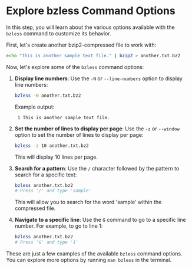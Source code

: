 # Explore bzless Command Options

In this step, you will learn about the various options available with the `bzless` command to customize its behavior.

First, let's create another bzip2-compressed file to work with:

```bash
echo "This is another sample text file." | bzip2 > another.txt.bz2
```

Now, let's explore some of the `bzless` command options:

1. **Display line numbers**: Use the `-N` or `--line-numbers` option to display line numbers:

   ```bash
   bzless -N another.txt.bz2
   ```

   Example output:

   ```
    1 This is another sample text file.
   ```

2. **Set the number of lines to display per page**: Use the `-z` or `--window` option to set the number of lines to display per page:

   ```bash
   bzless -z 10 another.txt.bz2
   ```

   This will display 10 lines per page.

3. **Search for a pattern**: Use the `/` character followed by the pattern to search for a specific text:

   ```bash
   bzless another.txt.bz2
   # Press '/' and type 'sample'
   ```

   This will allow you to search for the word 'sample' within the compressed file.

4. **Navigate to a specific line**: Use the `G` command to go to a specific line number. For example, to go to line 1:

   ```bash
   bzless another.txt.bz2
   # Press 'G' and type '1'
   ```

These are just a few examples of the available `bzless` command options. You can explore more options by running `man bzless` in the terminal.
